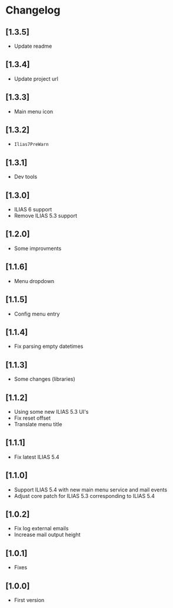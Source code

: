 # Changelog

## [1.3.5]
- Update readme

## [1.3.4]
- Update project url

## [1.3.3]
- Main menu icon

## [1.3.2]
- `Ilias7PreWarn`

## [1.3.1]
- Dev tools

## [1.3.0]
- ILIAS 6 support
- Remove ILIAS 5.3 support

## [1.2.0]
- Some improvments

## [1.1.6]
- Menu dropdown

## [1.1.5]
- Config menu entry

## [1.1.4]
- Fix parsing empty datetimes

## [1.1.3]
- Some changes (libraries)

## [1.1.2]
- Using some new ILIAS 5.3 UI's
- Fix reset offset
- Translate menu title

## [1.1.1]
- Fix latest ILIAS 5.4

## [1.1.0]
- Support ILIAS 5.4 with new main menu service and mail events
- Adjust core patch for ILIAS 5.3 corresponding to ILIAS 5.4

## [1.0.2]
- Fix log external emails
- Increase mail output height

## [1.0.1]
- Fixes

## [1.0.0]
- First version
